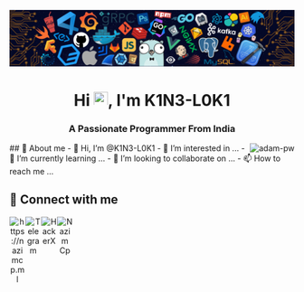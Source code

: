 ![](https://raw.githubusercontent.com/PushpenderIndia/PushpenderIndia/master/media/header.png)
<h1 align="center">Hi <img src="https://media.giphy.com/media/hvRJCLFzcasrR4ia7z/giphy.gif" width="25px" height="25px">, I'm K1N3-L0K1</h1>
<h3 align="center">A Passionate Programmer From India</h3>

<p><img align="right" src="https://github.com/Adam-pw/Adam-pw/blob/main/animation_500_kxa883sd.gif" alt="adam-pw" /></p>
## 🔗 About me
- 👋 Hi, I’m @K1N3-L0K1
- 👀 I’m interested in ...
- 🌱 I’m currently learning ...
- 💞️ I’m looking to collaborate on ...
- 📫 How to reach me ...



## 🔗 Connect with me

<!-- png icons from https://iconscout.com/ -->
<center><a href="https://nazimcp.ml" class="padded"><img align="left" alt="https://nazimcp.ml" width="28px" src="./res/website.png" /></a> 
<a href="https://t.me/NazimCp" class="padded"><img align="left" alt="Telegram" width="28px" src="https://cdn.jsdelivr.net/npm/simple-icons@v3/icons/github.svg" /></a> 
<a href="https://instagram.com/nazimcp7" class="padded"><img align="left" alt="HackerX" width="28px" src="https://cdn.jsdelivr.net/npm/simple-icons@v3/icons/instagram.svg" /></a>
<a href="https://t.me/NazimCp" class="padded"><img align="left" alt="Nazim Cp" width="28px" src="./res/telegram.png" /></a></center>  
</br>




<!---
K1N3-L0K1/K1N3-L0K1 is a ✨ special ✨ repository because its `README.md` (this file) appears on your GitHub profile.
You can click the Preview link to take a look at your changes.
--->
